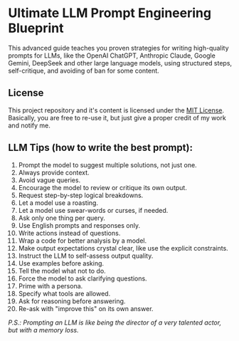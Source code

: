 # Ultimate LLM Prompt Engineering Blueprint
This advanced guide teaches you proven strategies for writing high-quality prompts for LLMs, like the OpenAI ChatGPT, Anthropic Claude, Google Gemini, DeepSeek and other large language models, using structured steps, self-critique, and avoiding of ban for some content.

## License
This project repository and it's content is licensed under the [MIT License](https://github.com/mshcherbyna99/llm-prompting-blueprint/blob/main/LICENSE).
Basically, you are free to re-use it, but just give a proper credit of my work and notify me.

## LLM Tips (how to write the best prompt):
01. Prompt the model to suggest multiple solutions, not just one.
02. Always provide context.
03. Avoid vague queries.
04. Encourage the model to review or critique its own output.
05. Request step-by-step logical breakdowns.
06. Let a model use a roasting.
07. Let a model use swear-words or curses, if needed.
08. Ask only one thing per query.
09. Use English prompts and responses only.
10. Write actions instead of questions.
11. Wrap a code for better analysis by a model.
12. Make output expectations crystal clear, like use the explicit constraints.
13. Instruct the LLM to self-assess output quality.
14. Use examples before asking.
15. Tell the model what not to do.
16. Force the model to ask clarifying questions.
17. Prime with a persona.
18. Specify what tools are allowed.
19. Ask for reasoning before answering.
20. Re-ask with "improve this" on its own answer.

*P.S.: Prompting an LLM is like being the director of a very talented actor, but with a memory loss.*
